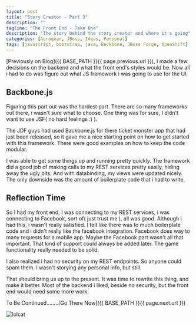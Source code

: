 ```yaml
---
layout: post
title: "Story Creator - Part 3"
description: ""
tagline: "The Front End - Take One"
description: "The story behind the story creator and where it's going"
categories: [Aerogear, JBoss, Ideas, Personal]
tags: [javascript, bootstrap, java, Backbone, JBoss Forge, OpenShift]
---
```



[Previously on Blog]({{ BASE_PATH }}{{ page.previous.url }}), I made a few decisions on the backend and what the front end's styles would be.  Now all i had to do was figure out what JS framework i was going to use for the UI.

## Backbone.js

Figuring this part out was the hardest part.  There are so many frameworks out there, i wasn't sure what to choose.  One thing was for sure, I didn't want to use JSF( no hard feelings :) ).

The JDF guys had used Backbone.js for there ticket monster app that had just been released, so it gave me a nice starting point on how to get started with this framework.  There were good examples on how to keep the code modular.

I was able to get some things up and running pretty quickly.  The framework did a good job of making calls to my REST services pretty easily, hiding away the ugly bits.  And with databinding, my views were updated nicely.  The only downside was the amount of boilerplate code that i had to write.

## Reflection Time

So I had my front end,  I was connecting to my REST services, i was connecting to Facebook, sort of( just trust me ), all was good.  Although i had this, i wasn't really satisfied.  I felt like there was to much boilerplate code and i didn't really like the facebook integration.  Facebook does way to many requests for a mobile app.  Maybe the Facebook part wasn't all that important.  That kind of support could always be added later.  The game functionality really needed to be solid.

I also realized i had no security on my REST endpoints.  So anyone could spam them.  I wasn't storying any personal info,  but still.

That should bring us up to the present.  It was time to rewrite this thing, and make it better.  Most of the backend i liked, beside no security, but the front end would need some more work.

To Be Continued........[Go There Now]({{ BASE_PATH }}{{ page.next.url }})


![lolcat](http://www.clickuntilyoulaugh.com/wp-content/uploads/2012/02/funniest-lolcat-pics-uninterested.jpg)
